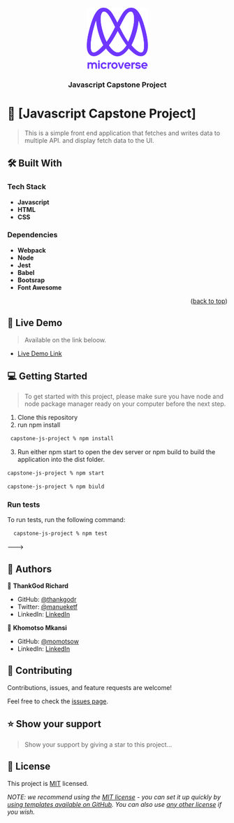 <a name="readme-top"></a>



<div align="center">

  <img src="murple_logo.png" alt="logo" width="140"  height="auto" />
  <br/>

  <h3><b>Javascript Capstone Project</b></h3>

</div>

<!-- PROJECT DESCRIPTION -->

# 📖 [Javascript Capstone Project] <a name="about-project"></a>

> This is a simple front end application that fetches and writes data to multiple API. and display fetch data to the UI. 


## 🛠 Built With <a name="built-with"></a>

### Tech Stack <a name="tech-stack"></a>

- **Javascript**
- **HTML**
- **CSS**



<!-- Features -->

### Dependencies <a name="key-features"></a>

- **Webpack**
- **Node**
- **Jest**
- **Babel**
- **Bootsrap**
- **Font Awesome**

<p align="right">(<a href="#readme-top">back to top</a>)</p>

<!-- LIVE DEMO -->

## 🚀 Live Demo <a name="live-demo"></a>

> Available on the link beloow.

- [Live Demo Link](https://thangodr.github.io/capstone-js-project)

<!-- GETTING STARTED -->

## 💻 Getting Started <a name="getting-started"></a>

> To get started with this project, please make sure you have node and node package manager ready on your computer before the next step.

1. Clone this repository
2. run npm install
```sh
 capstone-js-project % npm install
```
3. Run either npm start to open the dev server or npm build to build the application into the dist folder.
```sh
capstone-js-project % npm start
```
```sh
capstone-js-project % npm biuld
```

### Run tests

To run tests, run the following command:


```sh
  capstone-js-project % npm test
```
--->



<!-- AUTHORS -->

## 👥 Authors <a name="authors"></a>


👤 **ThankGod Richard**

- GitHub: [@thankgodr](https://github.com/thankgodr)
- Twitter: [@manueketf](https://twitter.com/madueketf)
- LinkedIn: [LinkedIn](https://linkedin.com/in/thankgodr)

👤 **Khomotso Mkansi**

- GitHub: [@momotsow](https://github.com/momotsow)
- LinkedIn: [LinkedIn](https://linkedin.com/in/khomotso-prudence-mkansi-aa7794b7)

<!-- CONTRIBUTING -->

## 🤝 Contributing <a name="contributing"></a>

Contributions, issues, and feature requests are welcome!

Feel free to check the [issues page](../../issues/).

<!-- SUPPORT -->

## ⭐️ Show your support <a name="support"></a>

>Show your support by giving a star to this project...


<!-- LICENSE -->

## 📝 License <a name="license"></a>

This project is [MIT](./LICENSE) licensed.

_NOTE: we recommend using the [MIT license](https://choosealicense.com/licenses/mit/) - you can set it up quickly by [using templates available on GitHub](https://docs.github.com/en/communities/setting-up-your-project-for-healthy-contributions/adding-a-license-to-a-repository). You can also use [any other license](https://choosealicense.com/licenses/) if you wish._
